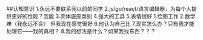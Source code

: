 ##认知意识
1.永远不要联系我以前的同学
2.js/go/react/语言编辑器，为每个人提供更好的性能？我能
3.壳体底座类别
4.强大的工具
5.表情很好
1.绘图工作
2.数学难（我永远不会）
但我现在感觉很好
6.他认为自己比
7.现实怎么办？只有我才能处理它——我的真相？
8.我的想法是什么？如果我找东西？？？